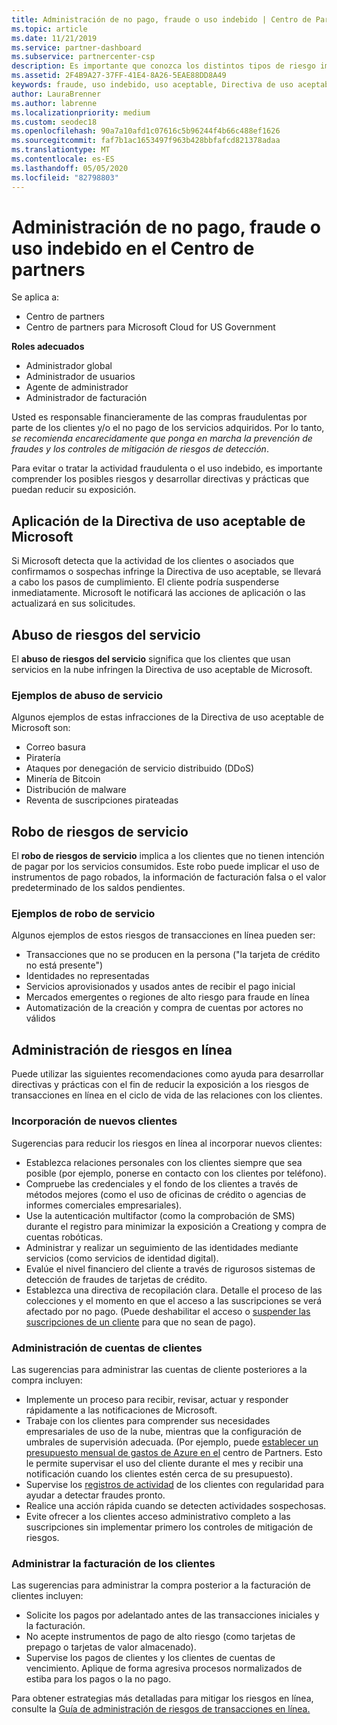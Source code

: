 ```yaml
---
title: Administración de no pago, fraude o uso indebido | Centro de Partners
ms.topic: article
ms.date: 11/21/2019
ms.service: partner-dashboard
ms.subservice: partnercenter-csp
description: Es importante que conozca los distintos tipos de riesgo implicados en las transacciones en línea y los procedimientos recomendados para administrar y mitigar estos riesgos.
ms.assetid: 2F4B9A27-37FF-41E4-8A26-5EAE88DD8A49
keywords: fraude, uso indebido, uso aceptable, Directiva de uso aceptable, no pago, el cliente no pagará la factura, el riesgo en línea, el robo del servicio, el abuso de servicio, la suspensión de una suscripción,
author: LauraBrenner
ms.author: labrenne
ms.localizationpriority: medium
ms.custom: seodec18
ms.openlocfilehash: 90a7a10afd1c07616c5b96244f4b66c488ef1626
ms.sourcegitcommit: faf7b1ac1653497f963b428bbfafcd821378adaa
ms.translationtype: MT
ms.contentlocale: es-ES
ms.lasthandoff: 05/05/2020
ms.locfileid: "82798803"
---
```

# <a name="managing-non-payment-fraud-or-misuse-in-partner-center"></a>Administración de no pago, fraude o uso indebido en el Centro de partners

Se aplica a:

- Centro de partners
- Centro de partners para Microsoft Cloud for US Government

**Roles adecuados**
-   Administrador global
-   Administrador de usuarios
-   Agente de administrador
-   Administrador de facturación

Usted es responsable financieramente de las compras fraudulentas por parte de los clientes y/o el no pago de los servicios adquiridos. Por lo tanto, *se recomienda encarecidamente que ponga en marcha la prevención de fraudes y los controles de mitigación de riesgos de detección*.

Para evitar o tratar la actividad fraudulenta o el uso indebido, es importante comprender los posibles riesgos y desarrollar directivas y prácticas que puedan reducir su exposición.

## <a name="enforcement-of-microsoft-acceptable-use-policy"></a>Aplicación de la Directiva de uso aceptable de Microsoft

Si Microsoft detecta que la actividad de los clientes o asociados que confirmamos o sospechas infringe la Directiva de uso aceptable, se llevará a cabo los pasos de cumplimiento. El cliente podría suspenderse inmediatamente. Microsoft le notificará las acciones de aplicación o las actualizará en sus solicitudes.

## <a name="abuse-of-service-risks"></a>Abuso de riesgos del servicio

El **abuso de riesgos del servicio** significa que los clientes que usan servicios en la nube infringen la Directiva de uso aceptable de Microsoft.

### <a name="examples-of-abuse-of-service"></a>Ejemplos de abuso de servicio

Algunos ejemplos de estas infracciones de la Directiva de uso aceptable de Microsoft son:

- Correo basura
- Piratería
- Ataques por denegación de servicio distribuido (DDoS)
- Minería de Bitcoin
- Distribución de malware
- Reventa de suscripciones pirateadas

## <a name="theft-of-service-risks"></a>Robo de riesgos de servicio

El **robo de riesgos de servicio** implica a los clientes que no tienen intención de pagar por los servicios consumidos. Este robo puede implicar el uso de instrumentos de pago robados, la información de facturación falsa o el valor predeterminado de los saldos pendientes.

### <a name="examples-of-service-theft"></a>Ejemplos de robo de servicio

Algunos ejemplos de estos riesgos de transacciones en línea pueden ser:

- Transacciones que no se producen en la persona ("la tarjeta de crédito no está presente")
- Identidades no representadas
- Servicios aprovisionados y usados antes de recibir el pago inicial
- Mercados emergentes o regiones de alto riesgo para fraude en línea
- Automatización de la creación y compra de cuentas por actores no válidos

## <a name="managing-online-risk"></a>Administración de riesgos en línea

Puede utilizar las siguientes recomendaciones como ayuda para desarrollar directivas y prácticas con el fin de reducir la exposición a los riesgos de transacciones en línea en el ciclo de vida de las relaciones con los clientes.

### <a name="onboarding-new-customers"></a>Incorporación de nuevos clientes

Sugerencias para reducir los riesgos en línea al incorporar nuevos clientes:

- Establezca relaciones personales con los clientes siempre que sea posible (por ejemplo, ponerse en contacto con los clientes por teléfono).
- Compruebe las credenciales y el fondo de los clientes a través de métodos mejores (como el uso de oficinas de crédito o agencias de informes comerciales empresariales).
- Use la autenticación multifactor (como la comprobación de SMS) durante el registro para minimizar la exposición a Creationg y compra de cuentas robóticas.
- Administrar y realizar un seguimiento de las identidades mediante servicios (como servicios de identidad digital).
- Evalúe el nivel financiero del cliente a través de rigurosos sistemas de detección de fraudes de tarjetas de crédito.
- Establezca una directiva de recopilación clara. Detalle el proceso de las colecciones y el momento en que el acceso a las suscripciones se verá afectado por no pago. (Puede deshabilitar el acceso o [suspender las suscripciones de un cliente](suspend-a-subscription.md) para que no sean de pago).

### <a name="managing-customer-accounts"></a>Administración de cuentas de clientes

Las sugerencias para administrar las cuentas de cliente posteriores a la compra incluyen:

- Implemente un proceso para recibir, revisar, actuar y responder rápidamente a las notificaciones de Microsoft.
- Trabaje con los clientes para comprender sus necesidades empresariales de uso de la nube, mientras que la configuración de umbrales de supervisión adecuada. (Por ejemplo, puede [establecer un presupuesto mensual de gastos de Azure en el](set-an-azure-spending-budget-for-your-customers.md) centro de Partners. Esto le permite supervisar el uso del cliente durante el mes y recibir una notificación cuando los clientes estén cerca de su presupuesto).
- Supervise los [registros de actividad](activity-logs.md) de los clientes con regularidad para ayudar a detectar fraudes pronto.
- Realice una acción rápida cuando se detecten actividades sospechosas.
- Evite ofrecer a los clientes acceso administrativo completo a las suscripciones sin implementar primero los controles de mitigación de riesgos.

### <a name="managing-customer-billing"></a>Administrar la facturación de los clientes

Las sugerencias para administrar la compra posterior a la facturación de clientes incluyen:

- Solicite los pagos por adelantado antes de las transacciones iniciales y la facturación.
- No acepte instrumentos de pago de alto riesgo (como tarjetas de prepago o tarjetas de valor almacenado).
- Supervise los pagos de clientes y los clientes de cuentas de vencimiento. Aplique de forma agresiva procesos normalizados de estiba para los pagos o la no pago.

Para obtener estrategias más detalladas para mitigar los riesgos en línea, consulte la [Guía de administración de riesgos de transacciones en línea.](https://assets.windowsphone.com/7d885238-e13b-4f10-a682-3d5adacd2859/CSP-PartnerRiskGuide-APSFinal_InvariantCulture_Default.zip)
